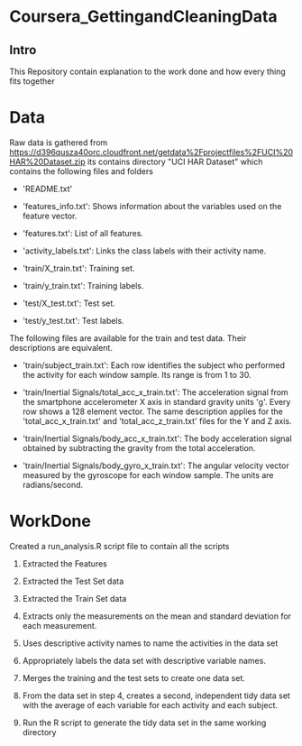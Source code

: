 Coursera_GettingandCleaningData
===============================

Intro
-----
This Repository contain explanation to the work done and how every thing fits together

Data
====
Raw data is gathered from https://d396qusza40orc.cloudfront.net/getdata%2Fprojectfiles%2FUCI%20HAR%20Dataset.zip 
its contains directory "UCI HAR Dataset" which contains the following files and folders

- 'README.txt'

- 'features_info.txt': Shows information about the variables used on the feature vector.

- 'features.txt': List of all features.

- 'activity_labels.txt': Links the class labels with their activity name.

- 'train/X_train.txt': Training set.

- 'train/y_train.txt': Training labels.

- 'test/X_test.txt': Test set.

- 'test/y_test.txt': Test labels.

The following files are available for the train and test data. Their descriptions are equivalent. 

- 'train/subject_train.txt': Each row identifies the subject who performed the activity for each window sample. Its range is from 1 to 30. 

- 'train/Inertial Signals/total_acc_x_train.txt': The acceleration signal from the smartphone accelerometer X axis in standard gravity units 'g'. Every row shows a 128 element vector. The same description applies for the 'total_acc_x_train.txt' and 'total_acc_z_train.txt' files for the Y and Z axis. 

- 'train/Inertial Signals/body_acc_x_train.txt': The body acceleration signal obtained by subtracting the gravity from the total acceleration. 

- 'train/Inertial Signals/body_gyro_x_train.txt': The angular velocity vector measured by the gyroscope for each window sample. The units are radians/second.


WorkDone
========
Created a run_analysis.R script file to contain all the scripts

1. Extracted the Features

2. Extracted the Test Set data

3. Extracted the Train Set data

4. Extracts only the measurements on the mean and standard deviation for each measurement. 

5. Uses descriptive activity names to name the activities in the data set

6. Appropriately labels the data set with descriptive variable names. 

7. Merges the training and the test sets to create one data set.

8. From the data set in step 4, creates a second, independent tidy data set with the average of each variable for each activity and each subject.

9. Run the R script to generate the tidy data set in the same working directory
